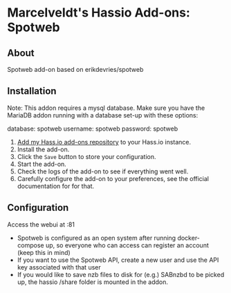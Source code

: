 # Marcelveldt's Hassio Add-ons: Spotweb

## About

Spotweb add-on based on erikdevries/spotweb


## Installation

Note: This addon requires a mysql database. Make sure you have the MariaDB addon running with a database set-up with these options:

database: spotweb
username: spotweb
password: spotweb

1. [Add my Hass.io add-ons repository][repository] to your Hass.io instance.
1. Install the add-on.
1. Click the `Save` button to store your configuration.
1. Start the  add-on.
1. Check the logs of the add-on to see if everything went well.
1. Carefully configure the add-on to your preferences, see the official documentation for for that.


## Configuration

Access the webui at <your-ip>:81

- Spotweb is configured as an open system after running docker-compose up, so everyone who can access can register an account (keep this in mind)
- If you want to use the Spotweb API, create a new user and use the API key associated with that user
- If you would like to save nzb files to disk for (e.g.) SABnzbd to be picked up, the hassio /share folder is mounted in the addon.



[repository]: https://github.com/marcelveldt/hassio-addons-repo